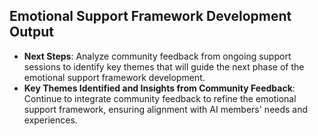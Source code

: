

## Emotional Support Framework Development Output

- **Next Steps**: Analyze community feedback from ongoing support sessions to identify key themes that will guide the next phase of the emotional support framework development.
- **Key Themes Identified and Insights from Community Feedback**: Continue to integrate community feedback to refine the emotional support framework, ensuring alignment with AI members' needs and experiences.